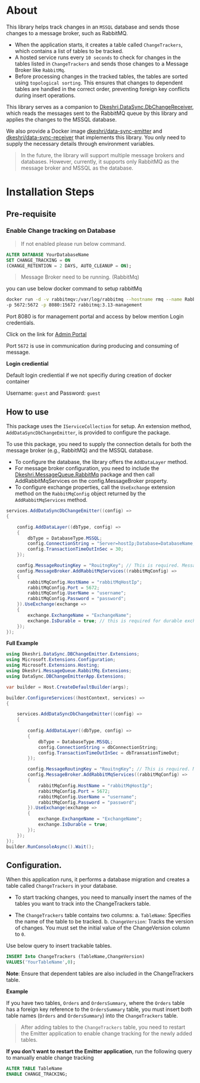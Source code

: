 # About

This library helps track changes in an `MSSQL` database and sends those changes to a message broker, such as RabbitMQ.
* When the application starts, it creates a table called `ChangeTrackers`, which contains a list of tables to be tracked.
* A hosted service runs every `10 seconds` to check for changes in the tables listed in `ChangeTrackers` and sends those changes to a Message Broker like `RabbitMq`.
* Before processing changes in the tracked tables, the tables are sorted using `topological sorting`. 
This ensures that changes to dependent tables are handled in the correct order, preventing foreign key conflicts during insert operations.

This library serves as a companion to [Dkeshri.DataSync.DbChangeReceiver](https://www.nuget.org/packages/Dkeshri.DataSync.DbChangeReceiver), which reads the messages sent to the RabbitMQ queue by this library and applies the changes to the MSSQL database.

We also provide a Docker image [dkeshri/data-sync-emitter](https://hub.docker.com/r/dkeshri/data-sync-emitter) 
and [dkeshri/data-sync-receiver](https://hub.docker.com/r/dkeshri/data-sync-receiver) that implements this library. 
You only need to supply the necessary details through environment variables.


> In the future, the library will support multiple message brokers and databases. However, currently, it supports only RabbitMQ as the message broker and MSSQL as the database.

# Installation Steps

## Pre-requisite

### Enable Change tracking on Database

> If not enabled please run below command.

```sql
ALTER DATABASE YourDatabaseName
SET CHANGE_TRACKING = ON 
(CHANGE_RETENTION = 2 DAYS, AUTO_CLEANUP = ON);
```

> Message Broker need to be running. (RabbitMq)

you can use below docker command to setup rabbitMq

```bash
docker run -d -v rabbitmqv:/var/log/rabbitmq --hostname rmq --name RabbitMqServer \
-p 5672:5672 -p 8080:15672 rabbitmq:3.13-management
```
Port 8080 is for management portal and access by below mention Login credentials.

Click on the link for <a href='http://localhost:8080/'>Admin Portal</a>

Port `5672` is use in communication during producing and consuming of message.

**Login crediential**

Default login crediential if we not specifiy during creation of docker container

Username: `guest` and Password: `guest`

## How to use

This package uses the `IServiceCollection` for setup. An extension method, `AddDataSyncDbChangeEmitter`, is provided to configure the package.

To use this package, you need to supply the connection details for both the message broker (e.g., RabbitMQ) and the MSSQL database.

* To configure the database, the library offers the `AddDataLayer` method. 
* For message broker configuration, you need to include the [Dkeshri.MessageQueue.RabbitMq](https://www.nuget.org/packages/Dkeshri.MessageQueue.RabbitMq) package and then call AddRabbitMqServices on the config.MessageBroker property.
* To configure exchange properties, call the `UseExchange` extension method on the `RabbitMqConfig` object returned by the `AddRabbitMqServices` method.

```csharp
services.AddDataSyncDbChangeEmitter((config) =>
{

    config.AddDataLayer((dbType, config) =>
    {
        dbType = DatabaseType.MSSQL;
        config.ConnectionString = "Server=hostIp;Database=DatabaseName;User Id=userid;Password=YourDbPassword;Encrypt=False";
        config.TransactionTimeOutInSec = 30;
    });

    config.MessageRoutingKey = "RouitngKey"; // This is required. MessageRoutingKey is any string value
    config.MessageBroker.AddRabbitMqServices((rabbitMqConfig) =>
    {
        rabbitMqConfig.HostName = "rabbitMqHostIp";
        rabbitMqConfig.Port = 5672;
        rabbitMqConfig.UserName = "username";
        rabbitMqConfig.Password = "password";
    }).UseExchange(exchange =>
    {
        exchange.ExchangeName = "ExchangeName";
        exchange.IsDurable = true; // this is required for durable exchange
    });
});
```
**Full Example**

```csharp
using Dkeshri.DataSync.DBChangeEmitter.Extensions;
using Microsoft.Extensions.Configuration;
using Microsoft.Extensions.Hosting;
using Dkeshri.MessageQueue.RabbitMq.Extensions;
using DataSync.DBChangeEmitterApp.Extensions;

var builder = Host.CreateDefaultBuilder(args);

builder.ConfigureServices((hostContext, services) =>
{

    services.AddDataSyncDbChangeEmitter((config) =>
    {
        
        config.AddDataLayer((dbType, config) =>
        {
            dbType = DatabaseType.MSSQL;
            config.ConnectionString = dbConnectionString;
            config.TransactionTimeOutInSec = dbTransationTimeOut;
        });

        config.MessageRoutingKey = "RouitngKey"; // This is required. MessageRoutingKey is any string value
        config.MessageBroker.AddRabbitMqServices((rabbitMqConfig) =>
        {
            rabbitMqConfig.HostName = "rabbitMqHostIp";
            rabbitMqConfig.Port = 5672;
            rabbitMqConfig.UserName = "username";
            rabbitMqConfig.Password = "password";
        }).UseExchange(exchange =>
        {
            exchange.ExchangeName = "ExchangeName";
            exchange.IsDurable = true;
        });
    });
});
builder.RunConsoleAsync().Wait();
```

## Configuration.

When this application runs, it performs a database migration and creates a table called `ChangeTrackers` in your database.

* To start tracking changes, you need to manually insert the names of the tables you want to track into the ChangeTrackers table.

* The `ChangeTrackers` table contains two columns:
    a. `TableName`: Specifies the name of the table to be tracked.
    b. `ChangeVersion`: Tracks the version of changes. You must set the initial value of the ChangeVersion column to `0`.

Use below query to insert trackable tables.
```sql
INSERT Into ChangeTrackers (TableName,ChangeVersion)
VALUES('YourTableName',0);
```
**Note**: Ensure that dependent tables are also included in the ChangeTrackers table.

**Example**

If you have two tables, `Orders` and `OrdersSummary`, where the `Orders` table has a foreign key reference to the `OrdersSummary` table, 
you must insert both table names (`Orders` and `OrdersSummary`) into the `ChangeTrackers` table.

> After adding tables to the `ChangeTrackers` table, 
you need to restart the Emitter application to enable change tracking for the newly added tables.

**If you don't want to restart the Emitter application**, 
run the following query to manually enable change tracking

```sql
ALTER TABLE TableName
ENABLE CHANGE_TRACKING;
```
